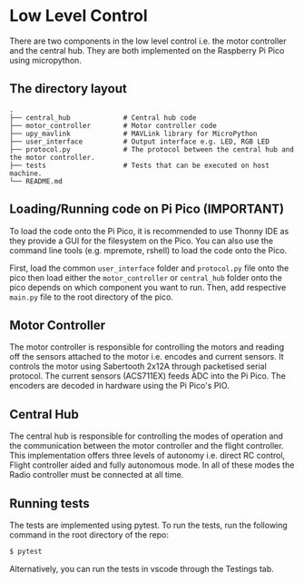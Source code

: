 # Low Level Control

There are two components in the low level control i.e. the motor controller and the central hub. They are both implemented on the Raspberry Pi Pico using micropython.

## The directory layout

    .
    ├── central_hub             # Central hub code
    ├── motor_controller        # Motor controller code
    ├── upy_mavlink             # MAVLink library for MicroPython
    ├── user_interface          # Output interface e.g. LED, RGB LED
    ├── protocol.py             # The protocol between the central hub and the motor controller.
    ├── tests                   # Tests that can be executed on host machine.
    └── README.md


## Loading/Running code on Pi Pico (IMPORTANT)
To load the code onto the Pi Pico, it is recommended to use Thonny IDE as they provide a GUI for the filesystem on the Pico. You can also use the command line tools (e.g. mpremote, rshell) to load the code onto the Pico.

First, load the common `user_interface` folder and `protocol.py` file onto the pico then load either the `motor_controller` or `central_hub` folder onto the pico depends on which component you want to run. Then, add respective `main.py` file to the root directory of the pico.

## Motor Controller
The motor controller is responsible for controlling the motors and reading off the sensors attached to the motor i.e. encodes and current sensors. It controls the motor using Sabertooth 2x12A through packetised serial protocol. The current sensors (ACS711EX) feeds ADC into the Pi Pico. The encoders are decoded in hardware using the Pi Pico's PIO.

## Central Hub
The central hub is responsible for controlling the modes of operation and the communication between the motor controller and the flight controller. This implementation offers three levels of autonomy i.e. direct RC control, Flight controller aided and fully autonomous mode. In all of these modes the Radio controller must be connected at all time.

## Running tests
The tests are implemented using pytest. To run the tests, run the following command in the root directory of the repo:
```sh
$ pytest
```
Alternatively, you can run the tests in vscode through the Testings tab.

